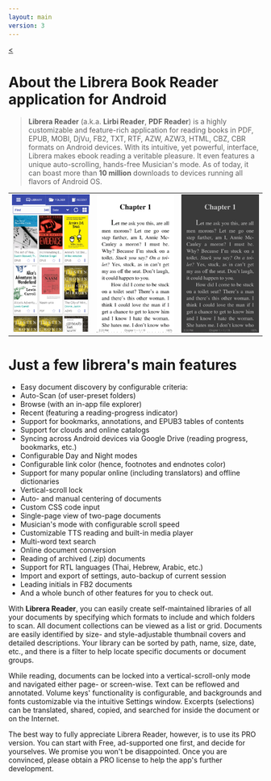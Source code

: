 ```yaml
---
layout: main
version: 3
---
```

[<](/wiki/)

# About the Librera Book Reader  application for Android

> __Librera Reader__ (a.k.a. __Lirbi Reader__, __PDF Reader__) is a highly customizable and feature-rich application 
for reading books in PDF, EPUB, MOBI, DjVu, FB2, TXT, RTF, AZW, AZW3, HTML, CBZ, CBR formats on Android devices.
With its intuitive, yet powerful, interface, Librera makes ebook reading a veritable pleasure. 
It even features a unique auto-scrolling, hands-free Musician's mode.
As of today, it can boast more than __10 million__ downloads to devices running all flavors of Android OS.

||||
|-|-|-|
|![](1.png)|![](2.png)|![](3.png)|

# Just a few librera's main features

* Easy document discovery by configurable criteria:
* Auto-Scan (of user-preset folders)	
* Browse (with an in-app file explorer) 
* Recent (featuring a reading-progress indicator)
* Support for bookmarks, annotations, and EPUB3 tables of contents
* Support for clouds and online catalogs
* Syncing across Android devices via Google Drive (reading progress, bookmarks, etc.)
* Configurable Day and Night modes
* Configurable link color (hence, footnotes and endnotes color)
* Support for many popular online (including translators) and offline dictionaries
* Vertical-scroll lock
* Auto- and manual centering of documents
* Custom CSS code input
* Single-page view of two-page documents
* Musician's mode with configurable scroll speed
* Customizable TTS reading and built-in media player
* Multi-word text search
* Online document conversion
* Reading of archived (.zip) documents
* Support for RTL languages (Thai, Hebrew, Arabic, etc.)
* Import and export of settings, auto-backup of current session
* Leading initials in FB2 documents
* And a whole bunch of other features for you to check out.


With __Librera Reader__, you can easily create self-maintained libraries of all your documents by specifying which formats to include and which folders to scan. All document collections can be viewed as a list or grid. Documents are easily identified by size- and style-adjustable thumbnail covers and detailed descriptions. Your library can be sorted by path, name, size, date, etc., and there is a filter to help locate specific documents or document groups. 

While reading, documents can be locked into a vertical-scroll-only mode and navigated either page- or screen-wise. Text can be reflowed and annotated. Volume keys' functionality is configurable, and backgrounds and fonts customizable via the intuitive Settings window. Excerpts (selections) can be translated, shared, copied, and searched for inside the document or on the Internet. 

The best way to fully appreciate Librera Reader, however, is to use its PRO version. You can start with Free, ad-supported one first, and decide for yourselves. We promise you won't be disappointed. Once you are convinced, please obtain a PRO license to help the app's further development.
